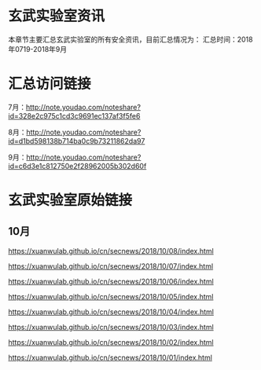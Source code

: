 # 玄武实验室资讯

本章节主要汇总玄武实验室的所有安全资讯，目前汇总情况为：
汇总时间：2018年0719-2018年9月

# 汇总访问链接

7月：http://note.youdao.com/noteshare?id=328e2c975c1cd3c9691ec137af3f5fe6

8月：http://note.youdao.com/noteshare?id=d1bd598138b714ba0c9b73211862da97

9月：http://note.youdao.com/noteshare?id=c6d3e1c812750e2f28962005b302d60f

# 玄武实验室原始链接

## 10月

https://xuanwulab.github.io/cn/secnews/2018/10/08/index.html

https://xuanwulab.github.io/cn/secnews/2018/10/07/index.html

https://xuanwulab.github.io/cn/secnews/2018/10/06/index.html

https://xuanwulab.github.io/cn/secnews/2018/10/05/index.html

https://xuanwulab.github.io/cn/secnews/2018/10/04/index.html

https://xuanwulab.github.io/cn/secnews/2018/10/03/index.html

https://xuanwulab.github.io/cn/secnews/2018/10/02/index.html

https://xuanwulab.github.io/cn/secnews/2018/10/01/index.html

